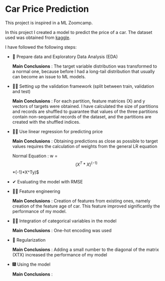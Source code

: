 # Car Price Prediction

This project is inspired in a ML Zoomcamp.

In this project I created a model to predict the price of a car. The dataset used was obtained from [kaggle](https://www.kaggle.com/CooperUnion/cardataset).

I have followed the following steps:

* 👀 Prepare data and Exploratory Data Analysis (EDA)

  **Main Conclusions** : The target variable distribution was transformed to a normal one, because before I had a long-tail distribution that usually can become an issue to ML models.


* 🐱‍👤 Setting up the validation framework (split between train, validation and test)

   **Main Conclusions** : For each partition, feature matrices (X) and y vectors of targets were obtained. I have calculated the size of partitions and records are shuffled to guarantee that values of the three partitions contain non-sequential records of the dataset, and the partitions are created with the shuffled indices.


* 👩‍💻 Use linear regression for predicting price

   **Main Conclusions** : Obtaining predictions as close as possible to target values requires the calculation of weights from the general LR equation

   Normal Equation : w = $$(X^T*X)^(-1)$$
   *(-1)*X^Ty)$


* ✔ Evaluating the model with RMSE


* 🏋️‍♀️ Feature engineering  

   **Main Conclusions** : Creation of features from existing ones, namely creation of the feature age of car. This feature improved significantly the performance of my model.


* 👨‍🚀 Integration of categorical variables in the model

   **Main Conclusions** : One-hot encoding was used


* 📏 Regularization

   **Main Conclusions** : Adding a small number to the diagonal of the matrix (XTX) increased the performance of my model


* 🎆 Using the model 

   **Main Conclusions** : 


